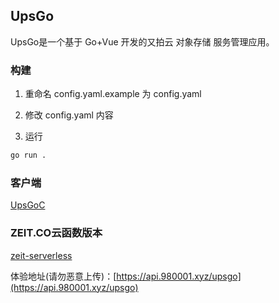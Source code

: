## UpsGo

UpsGo是一个基于 Go+Vue 开发的又拍云 对象存储 服务管理应用。

### 构建

1. 重命名 config.yaml.example 为 config.yaml

2. 修改 config.yaml 内容

3. 运行

```bash
go run .
```

### 客户端

[UpsGoC](https://github.com/xuthus5/UpsGoC)

### ZEIT.CO云函数版本

[zeit-serverless](https://github.com/xuthus5/zeit-serverless)

体验地址(请勿恶意上传)：[https://api.980001.xyz/upsgo](https://api.980001.xyz/upsgo)